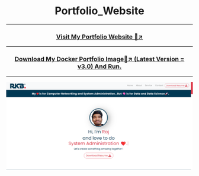 <h1 align="center">Portfolio_Website</h1>
<hr>
<h3 align="center"> <a href="https://rajinfotechportfolio.000webhostapp.com/" target="_blank"> Visit My Portfolio Website 🔗↗️</a></h3>
<hr>
<h3 align="center"> <a href="https://hub.docker.com/repository/docker/raj1406/my_portfolio_website/general" target="_blank">Download My Docker Portfolio Image🔗↗️ (Latest Version = v3.0) And Run.</a> </h3>
<hr>
<div align="center"><img src="Portfolio_Screenshot.png"></div>
